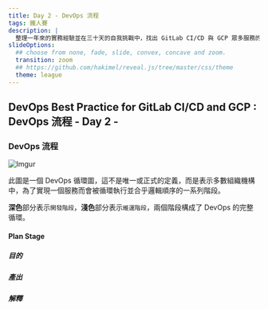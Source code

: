 ```yaml
---
title: Day 2 - DevOps 流程
tags: 鐵人賽
description: |
  整理一年來的實務經驗並在三十天的自我挑戰中，找出 GitLab CI/CD 與 GCP 眾多服務的一個最佳實踐方式
slideOptions:
  ## choose from none, fade, slide, convex, concave and zoom.
  transition: zoom
  ## https://github.com/hakimel/reveal.js/tree/master/css/theme
  theme: league
---
```


## DevOps Best Practice for GitLab CI/CD and GCP : DevOps 流程 - Day 2 - 

### DevOps 流程

![Imgur](https://i.imgur.com/zn2y2DW.jpg)

此圖是一個 DevOps 循環圖，這不是唯一或正式的定義，而是表示多數組織機構中，為了實現一個服務而會被循環執行並合乎邏輯順序的一系列階段。

**深色**部分表示`開發階段`，**淺色**部分表示`維運階段`，兩個階段構成了 DevOps 的完整循環。

#### Plan Stage

##### 目的

##### 產出

##### 解釋


#### 





####

#### 

#### 
